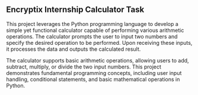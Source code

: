 ## Encryptix Internship Calculator Task

This project leverages the Python programming language to develop a simple yet functional calculator capable of performing various arithmetic operations. The calculator prompts the user to input two numbers and specify the desired operation to be performed. Upon receiving these inputs, it processes the data and outputs the calculated result.

The calculator supports basic arithmetic operations, allowing users to add, subtract, multiply, or divide the two input numbers. This project demonstrates fundamental programming concepts, including user input handling, conditional statements, and basic mathematical operations in Python.
